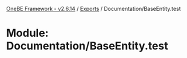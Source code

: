[OneBE Framework - v2.6.14](../README.md) / [Exports](../modules.md) / Documentation/BaseEntity.test

# Module: Documentation/BaseEntity.test
